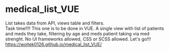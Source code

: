 # medical_list_VUE
List takes data from API, views table and filters.  
Task time!!!! This one is to be done in VUE. A single view with list of patients and meds they take, filtering by age and meds patient taking via med strenght. No UI frameworks allowed, CSS or SCSS allowed. Let's go!!! https://wojtek0126.github.io/medical_list_VUE/
